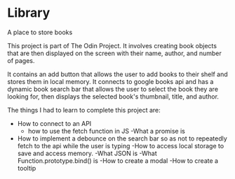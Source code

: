 # Library
A place to store books

This project is part of The Odin Project. It involves creating book objects that are then displayed on the screen with their name, author, and number of pages. 

It contains an add button that allows the user to add books to their shelf and stores them in local memory. It connects to google books api and has a dynamic book search bar that allows the user to select the book they are looking for, then displays the selected book's thumbnail, title, and author.

The things I had to learn to complete this project are: 

- How to connect to an API 
    - how to use the fetch function in JS
    -What a promise is
- How to implement a debounce on the search bar so as not to repeatedly fetch to the api while the user is typing
-How to access local storage to save and access memory.
-What JSON is
-What Function.prototype.bind() is
-How to create a modal
-How to create a tooltip

